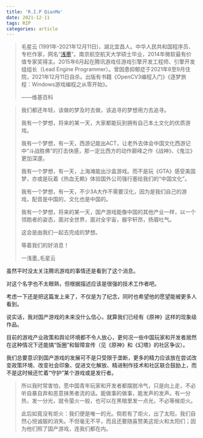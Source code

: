 ```yaml
---
title: 'R.I.P QianMo'
date: 2021-12-11
tags: RIP
categories: article
---
```


> 毛星云 (1991年-2021年12月11日)，湖北宜昌人。中华人民共和国程序员、专栏作家，网名“[浅墨](https://github.com/QianMo)”。南京航空航天大学硕士毕业，2014年微软最有价值专家奖得主。2015年6月起在腾讯游戏任游戏引擎开发工程师、引擎开发组组长（Lead Engine Programmer）。曾因患抑郁症于2021年8至9月住院，2021年12月11日自杀。出版有书籍《OpenCV3编程入门》《逐梦旅程：Windows游戏编程之从零开始》。
>
> ——维基百科
>

> 我们都还年轻，该做的梦及时去做，该追寻的梦想用力去追寻。
>
> 我有一个梦想，将来的某一天，大家都能玩到拥有自己本土文化的优质游戏。
>
> 我有一个梦想，有一天，西游记能出ACT，让老外去体会中国文化西游记中“斗战胜佛”的打击快感，那一定比西方的动作巅峰之作《战神》、《鬼泣》更加深邃。
>
> 我有一个梦想，有一天，上海滩能出沙盒游戏。而不是玩《GTA》感受美国梦，亦或是玩着《热血无赖》体验国外公司强行塞给我们的“中国文化”。
>
> 我有一个梦想，有一天，不少3A大作不需要汉化，因为是我们自己的游戏，配音是中国的，文化也是中国的。
>
> 我有一个梦想，将来的某一天，国产游戏能像中国的其他产业一样，以一个领跑者的姿态，面对全世界，面对全宇宙，器宇轩昂，扬眉吐气。
>
> 这会是由我们一起去完成的梦想。
>
> 等着我们的好消息！
>
> 一浅墨_毛星云

虽然平时没太关注腾讯游戏的事情还是看到了这个消息。

对这个名字也不太眼熟，但根据描述应该是很强的技术工作者吧。

考虑一下还是把这篇发上来了，不仅是为了纪念，同时也希望他的愿望能被更多人看到。

说实话，我对国产游戏的未来没什么信心，就算我们已经有《原神》这样的现象级作品。

目前的游戏产业政策和舆论环境都不令人放心，更何况一些中国玩家和开发者居然在这种情况下还能搞“饭圈”和智障宣传（见《原神》和《幻塔》的社区争议）。

我们总要意识到国产游戏的发展可不是只受限于垄断，更多的精力应该放在尝试改变政策环境、改变社会印象、促进文化解放、精进制作技术和社区联合鼓励上，而不是这时候还忙着“守护”某个游戏或是发行者。

> 所以我时常害怕，愿中国青年玩家和开发者都摆脱冷气，只是向上走，不必听自暴自弃和恶意抹黑者流的话。能做事的做事，能发声的发声。有一分热，发一分光，就令萤火一般，也可以在黑暗里发一点光，不必等候炬火。
> 
> 此后如竟没有炬火：我们便是唯一的光。倘若有了炬火，出了太阳，我们自然心悦诚服的消失。不但毫无不平，而且还要随喜赞美这炬火和太阳们；因为他们照了国产游戏，连我们都在内。
> 

<script>
function greyscale() {
    var newstyle = document.createElement("style");
    var newstylecontent = document.createTextNode("html { -webkit-filter: grayscale(100%);-moz-filter: grayscale(100%);-ms-filter: grayscale(100%);-o-filter: grayscale(100%);filter: grayscale(100%);filter: gray; }");
    newstyle.appendChild(newstylecontent);
    document.body.appendChild(newstyle);
}
greyscale();
</script>
